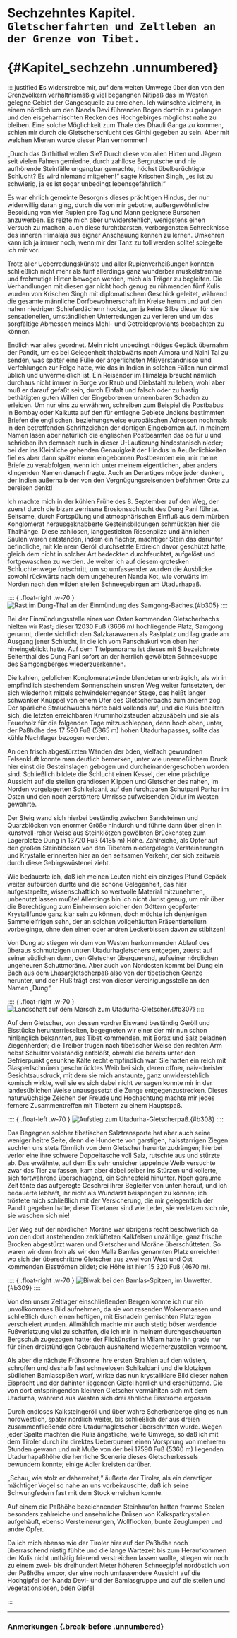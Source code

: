 # Sechzehntes Kapitel. <br />**`Gletscherfahrten und Zeltleben an der Grenze von Tibet.`**<br /><br /> {#Kapitel_sechzehn .unnumbered}

::: justified
**E**s widerstrebte mir, auf dem weiten Umwege über den von
den Grenzvölkern verhältnismäßig viel begangnen Nitipaß
das im Westen gelegne Gebiet der Gangesquelle zu erreichen.
Ich wünschte vielmehr, in einem nördlich um den Nanda Devi
führenden Bogen dorthin zu gelangen und den eisgeharnischten
Recken des Hochgebirges möglichst nahe zu bleiben. Eine solche
Möglichkeit zum Thale des Dhauli Ganga zu kommen, schien mir
durch die Gletscherschlucht des Girthi gegeben zu sein. Aber mit
welchen Mienen wurde dieser Plan vernommen!

„Durch das Girthithal wollen Sie? Durch diese von allen
Hirten und Jägern seit vielen Fahren gemiedne, durch zahllose Bergrutsche und nie
aufhörende Steinfälle ungangbar gemachte, höchst
übelberüchtigte Schlucht? Es wird niemand mitgehen!“ sagte Krischen
Singh, „es ist zu schwierig, ja es ist sogar unbedingt lebensgefährlich!“

Es war ehrlich gemeinte Besorgnis dieses prächtigen Hindus,
der nur widerwillig daran ging, durch die von mir gebotne, außergewöhnliche
Besoldung von vier Rupien pro Tag und Mann geeignete Burschen anzuwerben.
Es reizte mich aber unwiderstehlich,
wenigstens einen Versuch zu machen, auch diese furchtbarsten, verborgensten
Schrecknisse des inneren Himalaja aus eigner Anschauung
kennen zu lernen. Umkehren kann ich ja immer noch, wenn mir der
Tanz zu toll werden sollte! spiegelte ich mir vor.

Trotz aller Ueberredungskünste und aller Rupienverheißungen
konnten schließlich nicht mehr als fünf allerdings ganz wunderbar
muskelstramme und frohmutige Hirten bewogen werden, mich als
Träger zu begleiten. Die Verhandlungen mit diesen gar nicht hoch
genug zu rühmenden fünf Kulis wurden von Krischen Singh mit
diplomatischem Geschick geleitet, während die gesamte männliche Dorfbewohnerschaft
im Kreise herum und auf den nahen niedrigen Schieferdächern hockte,
um ja keine Silbe dieser für sie sensationellen,
umständlichen Unterredungen zu verlieren und um das sorgfältige Abmessen meines
Mehl- und Getreideproviants beobachten zu können.

Endlich war alles geordnet. Mein nicht unbedingt nötiges
Gepäck übernahm der Pandit, um es bei Gelegenheit thalabwärts
nach Almora und Naini Tal zu senden, was später eine Fülle der
ärgerlichsten Mißverständnisse und Verfehlungen zur Folge hatte, wie
das in Indien in solchen Fällen nun einmal üblich und unvermeidlich
ist. Ein Reisender im Himalaja braucht nämlich durchaus nicht immer
in Sorge vor Raub und Diebstahl zu leben, wohl aber muß er darauf
gefaßt sein, durch Einfalt und falsch oder zu hastig bethätigten guten
Willen der Eingeborenen unnennbaren Schaden zu erleiden. Um
nur eins zu erwähnen, schreiben zum Beispiel die Postbabus in
Bombay oder Kalkutta auf den für entlegne Gebiete Jndiens bestimmten Briefen die
englischen, beziehungsweise europäischen Adressen
nochmals in den betreffenden Schriftzeichen der dortigen Eingebornen auf.
In meinem Namen lasen  aber natürlich die englischen
Postbeamten das oe für u und schrieben ihn demnach auch in dieser
U-Lautierung hindostanisch nieder; bei der ins Kleinliche gehenden
Genauigkeit der Hindus in Aeußerlichkeiten fiel es aber dann später
einem eingebornen Postbeamten ein, mir meine Briefe zu verabfolgen,
wenn ich unter meinem eigentlichen, aber anders klingenden Namen
danach fragte. Auch an Derartiges möge jeder denken, der Indien
außerhalb der von den Vergnügungsreisenden befahrnen Orte zu
bereisen denkt!

Ich machte mich in der kühlen Frühe des 8. September auf
den Weg, der zuerst durch die bizarr zerrissne Erosionsschlucht des
Dung Pani führte. Seltsame, durch Fortspülung und atmosphärischen
Einfluß aus dem mürben Konglomerat herausgeknabberte Gesteinsbildungen schmückten
hier die Thalhänge. Diese zahllosen, langgestielten Riesenpilze und
ähnlichen Säulen waren entstanden, indem ein flacher, mächtiger Stein das
darunter befindliche, mit kleinrem Geröll durchsetzte
Erdreich davor geschützt hatte, gleich dem nicht in solcher
Art bedeckten durchfeuchtet, aufgelöst und fortgewaschen
zu werden. Je weiter ich auf diesem qrotesken Schluchtenwege fortschritt,
um so umfassender wurden die Ausblicke sowohl rückwärts nach dem
ungeheuren Nanda Kot, wie vorwärts im Norden nach den wilden
steilen Schneegebirgen am Utadurhapaß.

:::: { .float-right .w-70 }
![Rast im Dung-Thal an der Einmündung des Samgong-Baches.](Indische_Gletscherfahrten_305.jpg "Indische_Gletscherfahrten_305.jpg"){#b305}
::::

Bei der Einmündungsstelle eines von Osten kommenden Gletscherbachs hielten wir Rast;
dieser 12030 Fuß (3666 m) hochliegende
Platz, Samgong genannt, diente sichtlich den Salzkarawanen als
Rastplatz und lag grade am Ausgang jener Schlucht, in die ich vom
Panschakuri von oben her hineingeblickt hatte. Auf dem Titelpanorama ist dieses
mit S bezeichnete Seitenthal des Dung Pani
sofort an der herrlich gewölbten Schneekuppe des Samgongberges
wiederzuerkennen.

Die kahlen, gelblichen Konglomeratwände blendeten unerträglich,
als wir in empfindlich stechendem Sonnenschein unsren Weg weiter
fortsetzten, der sich wiederholt mittels schwindelerregender Stege,
das heißt langer schwanker Knüppel von einem Ufer des Gletscherbachs zum andern
zog. Der spärliche Strauchwuchs hörte bald
vollends auf, und die Kulis beeilten sich, die letzten erreichbaren
Krummholzstauden abzusäbeln und sie als Feuerholz für die folgenden
Tage mitzuschleppen, denn hoch oben, unter, der Paßhöhe des
17 590 Fuß (5365 m) hohen Utadurhapasses, sollte das kühle Nachtlager bezogen werden.

An den frisch abgestürzten Wänden der öden, vielfach gewundnen
Felsenkluft konnte man deutlich bemerken, unter wie unermeßlichem
Druck hier einst die Gesteinslagen gebogen und durcheinandergeschoben worden sind.
Schließlich bildete die Schlucht einen Kessel,
der eine prächtige Aussicht auf die steilen grandiosen Klippen und
Gletscher des nahen, im Norden vorgelagerten Schikeldani, auf den
furchtbaren Schutpani Parhar im Osten und den noch zerstörtere
Umrisse aufweisenden Oldur im Westen gewährte.

Der Steig wand sich hierbei beständig zwischen Sandsteinen und
Quarzblöcken von enormer Größe hindurch und führte dann über einen
in kunstvoll-roher Weise aus Steinklötzen gewölbten Brückensteg zum
Lagerplatze Dung in 13720 Fuß (4185 m) Höhe. Zahlreiche, als
Opfer auf den großen Steinblöcken von den Tibetern niedergelegte Versteinerungen
und Krystalle erinnerten hier an den seltsamen Verkehr,
der sich zeitweis durch diese Gebirgswüstenei zieht.

Wie bedauerte ich, daß ich meinen Leuten nicht ein einziges Pfund
Gepäck weiter aufbürden durfte und die schöne Gelegenheit, das hier
aufgestapelte, wissenschaftlich so wertvolle Material mitzunehmen,
unbenutzt lassen mußte! Allerdings bin ich nicht Jurist genug,
um mir über die Berechtigung zum Einheimsen solcher den Göttern
geopferter Krystallfunde ganz klar sein zu können, doch möchte ich
denjenigen Sammeleifrigen sehn, der an solchen vollgehäuften
Präsentiertellern vorbeiginge, ohne den einen oder andren Leckerbissen davon zu
stibitzen!

Von Dung ab stiegen wir dem von Westen herkommenden Ablauf des
überaus schmutzigen untren Utadurhagletschers entgegen, zuerst auf seiner
südlichen dann, den Gletscher überquerend, aufseiner nördlichen ungeheuren
Schuttmoräne. Aber auch von Nordosten kommt bei Dung ein
Bach aus dem Lhasargletscherpaß
also von der tibetischen Grenze herunter, und der
Fluß trägt erst von dieser Vereinigungsstelle an den Namen „Dung“.

:::: { .float-right .w-70 }
![Landschaft auf dem Marsch zum Utadurha-Gletscher.](Indische_Gletscherfahrten_307.jpg "Indische_Gletscherfahrten_307.jpg"){#b307}
::::

Auf dem Gletscher, von dessen vordrer Eiswand beständig
Geröll und Eisstücke herunterrieselten, begegneten wir einer der mir
nun schon hinlänglich bekannten, aus Tibet kommenden, mit Borax
und Salz beladnen Ziegenherden; die Treiber trugen nach tibetischer
Weise den rechten Arm nebst Schulter vollständig entblößt, obwohl
die bereits unter den Gefrierpunkt gesunkne Kälte recht empfindlich
war. Sie hatten ein reich mit Glasperlschnüren geschmücktes Weib
bei sich, deren offner, naiv-dreister Gesichtsausdruck, mit dem sie mich
anstaunte, ganz unwiderstehlich komisch wirkte, weil sie es sich dabei
nicht versagen konnte mir in der landesüblichen Weise unausgesetzt die Zunge
entgegenzustrecken. Dieses naturwüchsige Zeichen der
Freude und Hochachtung machte mir jedes fernere Zusammentreffen mit
Tibetern zu einem Hauptspaß.

:::: { .float-left .w-70 }
![Aufstieg zum Utadurha-Gletscherpaß.](Indische_Gletscherfahrten_308.jpg "Indische_Gletscherfahrten_308.jpg"){#b308}
::::

Das Begegnen solcher tibetischen Salztransporte hat
aber auch seine weniger heitre Seite, denn die Hunderte
von garstigen, halsstarrigen Ziegen
suchten uns stets förmlich von dem Gletscher herunterzudrängen;
hierbei verlor eine ihre schwere Doppeltasche voll Salz, rutschte aus
und stürzte ab. Das erwähnte, auf dem Eis sehr unsicher tappelnde
Weib versuchte zwar das Tier zu fassen, kam aber dabei selber ins
Stürzen und kollerte, sich fortwährend überschlagend, ein Schneefeld
hinunter. Noch geraume Zeit tönte das aufgeregte Geschrei ihrer
Begleiter von unten herauf, und ich bedauerte lebhaft, ihr nicht als
Wundarzt beispringen zu können; ich tröstete mich schließlich mit der
Versicherung, die mir gelegentlich der Pandit gegeben hatte; diese
Tibetaner sind wie Leder, sie verletzen sich nie, sie waschen sich nie!

Der Weg auf der nördlichen Moräne war übrigens recht beschwerlich da
von den dort anstehenden zerklüfteten Kalkfelsen unzählige,
ganz frische Brocken abgestürzt waren und Gletscher
und Moräne überschütteten. So waren wir
denn froh als wir den Malla Bamlas genannten Platz
erreichten wo sich der überschrittne Gletscher aus zwei
von West und Ost kommenden Eisströmen bildet; die Höhe ist hier
15 320 Fuß (4670 m).

:::: { .float-right .w-70 }
![Biwak bei den Bamlas-Spitzen, im Unwetter.](Indische_Gletscherfahrten_309.jpg "Indische_Gletscherfahrten_309.jpg"){#b309}
::::

Von den unser Zeltlager einschließenden Bergen konnte ich nur
ein unvollkommnes Bild aufnehmen, da sie von rasenden Wolkenmassen
und schließlich durch einen heftigen, mit Eisnadeln gemischten Platzregen
verschleiert wurden. Allmählich machte mir auch stetig
böser werdende Fußverletzung viel zu schaffen, die ich mir in meinem
durchgescheuerten Bergschuh zugezogen hatte; der Flickünstler in
Milam hatte ihn grade nur für einen dreistündigen Gebrauch aushaltend
wiederherzustellen vermocht.

Als aber die nächste Frühsonne ihre ersten Strahlen auf den
wüsten, schroffen und deshalb fast schneelosen Schikeldani und die
klotzigen südlichen Bamlasspißen warf, wirkte das nun krystallklare
Bild dieser nahen Eispracht und der dahinter liegenden Gipfel herrlich und
erschütternd. Die von dort entspringenden kleinren Gletscher
vermählten sich mit dem Utadurha, während aus Westen sich drei
ähnliche Eisströme ergossen.

Durch endloses Kalksteingeröll und über wahre Scherbenberge ging
es nun nordwestlich, später nördlich weiter, bis schließlich der aus dreien
zusammenfließende obre Utadurhagletscher überschritten wurde. Wegen
jeder Spalte machten die Kulis ängstliche, weite Umwege, so daß ich
mit dem Tiroler durch ihr direktes Ueberqueren einen Vorsprung von
mehreren Stunden gewann und mit Muße von der bei 17590 Fuß
(5360 m) liegenden Utadurhapaßhöhe die herrliche Scenerie dieses
Gletscherkessels bewundern konnte; einige Adler kreisten darüber.

„Schau, wie stolz er daherreitet,“ äußerte der Tiroler, als ein
derartiger mächtiger Vogel so nahe an uns vorbeirauschte, daß ich
seine Schwungfedern fast mit dem Stock erreichen konnte.

Auf einem die Paßhöhe bezeichnenden Steinhaufen hatten fromme
Seelen besonders zahlreiche und ansehnliche Drüsen von Kalkspatkrystallen
aufgehäuft, ebenso Versteinerungen, Wollflocken, bunte
Zeuglumpen und andre Opfer.

Da ich mich ebenso wie der Tiroler hier auf der Paßhöhe noch
überraschend rüstig fühlte und die lange Wartezeit bis zum Heraufkommen der
Kulis nicht unthätig frierend verstreichen lassen wollte,
stiegen wir noch zu einem zwei- bis dreihundert Meter höheren
Schneegipfel nordöstlich von der Paßhöhe empor, der eine noch
umfassendere Aussicht auf die Hochgipfel der Nanda Devi- und der
Bamlasgruppe und auf die steilen und vegetationslosen, öden Gipfel


:::

****

### **Anmerkungen** {.break-before .unnumbered}

